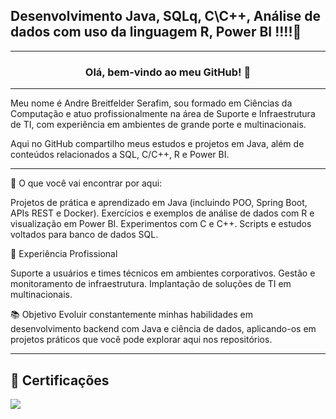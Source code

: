 ## Desenvolvimento Java, SQLq, C\C++, Análise de dados com uso da linguagem R, Power BI !!!!👋

<hr>

### <p align="center"> Olá, bem-vindo ao meu GitHub! :vulcan_salute:</p>

<hr>


<p>Meu nome é Andre Breitfelder Serafim, sou formado em Ciências da Computação e atuo profissionalmente na área de Suporte e Infraestrutura de TI, com experiência em ambientes de grande porte e multinacionais.

Aqui no GitHub compartilho meus estudos e projetos em Java, além de conteúdos relacionados a SQL, C/C++, R e Power BI.</p>

<hr>

🚀 O que você vai encontrar por aqui:

Projetos de prática e aprendizado em Java (incluindo POO, Spring Boot, APIs REST e Docker).
Exercícios e exemplos de análise de dados com R e visualização em Power BI.
Experimentos com C e C++.
Scripts e estudos voltados para banco de dados SQL.

🔧 Experiência Profissional

Suporte a usuários e times técnicos em ambientes corporativos.
Gestão e monitoramento de infraestrutura.
Implantação de soluções de TI em multinacionais.

📚 Objetivo
Evoluir constantemente minhas habilidades em desenvolvimento backend com Java e ciência de dados, aplicando-os em projetos práticos que você pode explorar aqui nos repositórios.

<hr>

## 🏅 Certificações

<img src="C:\Users\Andre\Pictures\Gif Git\Certificações\cert.png"/>


